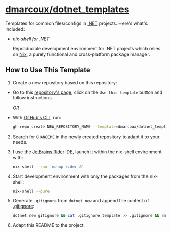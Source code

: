 # <a href="https://github.com/dmarcoux/dotnet_templates">dmarcoux/dotnet_templates</a>

Templates for common files/configs in [.NET](https://dotnet.microsoft.com/)
projects. Here's what's included:

- _nix-shell for .NET_

  Reproducible development environment for .NET projects which relies on
  [Nix](https://github.com/NixOS/nix), a purely functional and cross-platform
  package manager.

## How to Use This Template

1. Create a new repository based on this repository:

- Go to this [repository's page](https://github.com/dmarcoux/dotnet_templates),
  click on the `Use this template` button and follow instructions.

  *OR*

- With [GitHub's CLI](https://github.com/cli/cli), run:

  ```bash
  gh repo create NEW_REPOSITORY_NAME --template=dmarcoux/dotnet_templates --clone --private/--public
  ```

2. Search for `CHANGEME` in the newly created repository to adapt it to your
   needs.

3. I use the [JetBrains Rider](https://www.jetbrains.com/rider/) IDE, launch it
   within the nix-shell environment with:

   ```bash
   nix-shell --run 'nohup rider &'
   ```

4. Start development environment with only the packages from the nix-shell:

   ```bash
   nix-shell --pure
   ```

5. Generate `.gitignore` from `dotnet new` and append the content of [.gitignore](./.gitignore):

   ```bash
   dotnet new gitignore && cat .gitignore.template >> .gitignore && rm .gitignore.template
   ```

6. Adapt this README to the project.

